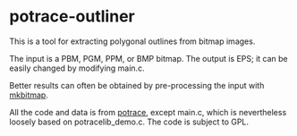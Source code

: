# potrace-outliner

This is a tool for extracting polygonal outlines from bitmap images.

The input is a PBM, PGM, PPM, or BMP bitmap. The output is EPS; it can be easily changed by modifying main.c.

Better results can often be obtained by pre-processing the input with [mkbitmap](https://potrace.sourceforge.net/mkbitmap.html).

All the code and data is from [potrace](http://potrace.sourceforge.net/), except main.c, which is nevertheless loosely based on potracelib_demo.c. The code is subject to GPL.
